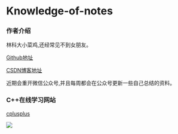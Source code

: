 # Knowledge-of-notes

### 作者介绍
林科大小菜鸡,还经常见不到女朋友。

[Github地址](https://github.com/GpsLypy)

[CSDN博客地址](https://blog.csdn.net/weixin_46269257?spm=1001.2014.3001.5343)

近期会重开微信公众号,并且每周都会在公众号更新一些自己总结的资料。

### C++在线学习网站
[cplusplus](http://www.cplusplus.com/)

![](https://imgkr.cn-bj.ufileos.com/66f3a716-b3cc-469b-9b61-8be00244305c.png)
